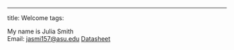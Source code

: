 ---
title: Welcome
tags:

My name is Julia Smith <br>
Email: jasmi157@asu.edu
[Datasheet](https://juliasmith141414.github.io/componentselection/)
